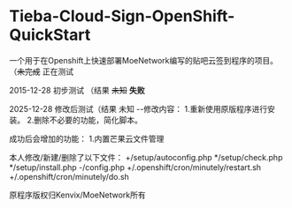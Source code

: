 # Tieba-Cloud-Sign-OpenShift-QuickStart
一个用于在Openshift上快速部署MoeNetwork编写的贴吧云签到程序的项目。（~~未完成~~ 正在测试

2015-12-28 初步测试 （结果 ~~未知~~  **失败**

2025-12-28 修改后测试（结果 未知
            --修改内容：
                1.重新使用原版程序进行安装。
                2.删除不必要的功能，简化脚本。



成功后会增加的功能：
    1.内置芒果云文件管理
    

本人修改/新建/删除了以下文件：
    +/setup/autoconfig.php
    */setup/check.php
    */setup/install.php
    -/config.php
    +/.openshift/cron/minutely/restart.sh
    +/.openshift/cron/minutely/do.sh
    
原程序版权归Kenvix/MoeNetwork所有